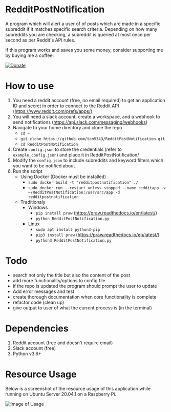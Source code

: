 # RedditPostNotification
A program which will alert a user of of posts which are made in a specific subreddit if it matches specific search criteria. Depending on how many subreddits you are checking, a subreddit is queried at most once per second as per Reddit's API rules.

If this program works and saves you some money, consider supporting me by buying me a coffee:

[![Donate](https://img.shields.io/badge/Donate-PayPal-green.svg)](https://www.paypal.com/cgi-bin/webscr?cmd=_donations&business=WN85PYVLLLSKL&currency_code=USD)

# How to use
1. You need a reddit account (free, no email required) to get an application ID and secret in order to connect to the Reddit API (https://www.reddit.com/prefs/apps/)
2. You will need a slack account, create a workspace, and a webhook to send notifications (https://api.slack.com/messaging/webhooks)
3. Navigate to your home directory and clone the repo
      * `cd ~`
      * `git clone https://github.com/tcm5343/RedditPostNotification.git`
      * `cd RedditPostNotification`
4. Create `config.json` to store the credentials (refer to `example_config.json`) and place it in RedditPostNotification/
5. Modify the `config.json` to include subreddits and keyword filters which you want to be notified about
6. Run the script
     * Using Docker (Docker must be installed)
          * `sudo docker build -t "redditpostnotification" ./`
          * `sudo docker run --restart unless-stopped --name redditapp -v ~/RedditPostNotification:/usr/src/app -d redditpostnotification`
     * Traditionaly
          * Windows
               * `pip install praw` (https://praw.readthedocs.io/en/latest/)
               * `python RedditPostNotification.py`
          * Linux
               * `sudo apt install python3-pip`
               * `pip3 install praw` (https://praw.readthedocs.io/en/latest/)
               * `python3 RedditPostNotification.py`

# Todo
* search not only the title but also the content of the post
* add more functionality/options to config file
* if the repo is updated the program should prompt the user to update
* Add error messages and test
* create thorough documentation when core functionality is complete
* refactor code (clean up)
* give output to user of what the current process is (in the terminal)

# Dependencies
1. Reddit account (free and doesn't require email)
2. Slack account (free)
3. Python v3.6+

# Resource Usage
Below is a screenshot of the resource usage of this application while running on Ubuntu Server 20.04.1 on a Raspberry Pi.

![Image of Usage](https://i.imgur.com/Satg3d1.png)
